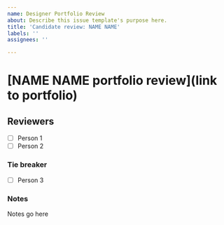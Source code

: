 ```yaml
---
name: Designer Portfolio Review
about: Describe this issue template's purpose here.
title: 'Candidate review: NAME NAME'
labels: ''
assignees: ''

---
```


# [NAME NAME portfolio review](link to portfolio)

## Reviewers 
- [ ] Person 1
- [ ] Person 2

### Tie breaker
- [ ] Person 3

### Notes
Notes go here
